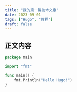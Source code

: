 ```yaml
---
title: "我的第一篇技术文章"
date: 2023-09-01
tags: ["Hugo", "教程"]
draft: false
---
```


## 正文内容

```go
package main

import "fmt"

func main() {
    fmt.Println("Hello Hugo!")
}

